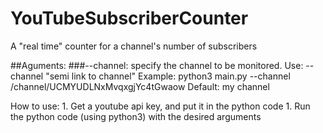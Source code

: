 # YouTubeSubscriberCounter
A "real time" counter for a channel's number of subscribers

##Aguments:
  ###--channel: specify the channel to be monitored. 
    Use: --channel "semi link to channel"
    Example: python3 main.py --channel /channel/UCMYUDLNxMvqxgjYc4tGwaow
    Default: my channel 


How to use:
	1. Get a youtube api key, and put it in the python code
	1. Run the python code (using python3) with the desired arguments
